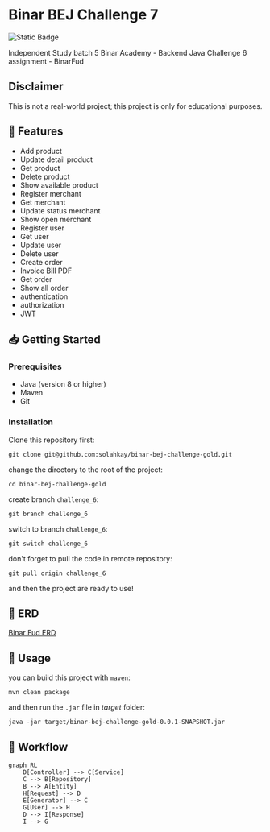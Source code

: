 # Binar BEJ Challenge 7

![Static Badge](https://img.shields.io/badge/status-uwu-brightgreen)

Independent Study batch 5 Binar Academy - Backend Java
Challenge 6 assignment - BinarFud

## Disclaimer
This is not a real-world project; this project is only for educational purposes.

## 📌 Features

- Add product
- Update detail product
- Get product
- Delete product
- Show available product
- Register merchant
- Get merchant
- Update status merchant
- Show open merchant
- Register user
- Get user
- Update user
- Delete user
- Create order
- Invoice Bill PDF
- Get order
- Show all order
- authentication
- authorization
- JWT

## 📥 Getting Started

### Prerequisites

- Java (version 8 or higher)
- Maven
- Git

### Installation

Clone this repository first:
```git
git clone git@github.com:solahkay/binar-bej-challenge-gold.git
```

change the directory to the root of the project:
```git
cd binar-bej-challenge-gold
```

create branch `challenge_6`:
```git
git branch challenge_6
```

switch to branch `challenge_6`:
```git
git switch challenge_6
```

don't forget to pull the code in remote repository:
```git
git pull origin challenge_6
```

and then the project are ready to use!

## 🎇 ERD

[Binar Fud ERD](binarfud-erd.md)

## 🔧 Usage

you can build this project with `maven`:
```maven
mvn clean package
```

and then run the `.jar` file in *target* folder:
```
java -jar target/binar-bej-challenge-gold-0.0.1-SNAPSHOT.jar
```

## 🔗 Workflow

```mermaid
graph RL
    D[Controller] --> C[Service]
    C --> B[Repository]
    B --> A[Entity]
    H[Request] --> D
    E[Generator] --> C
    G[User] --> H
    D --> I[Response]
    I --> G
```
